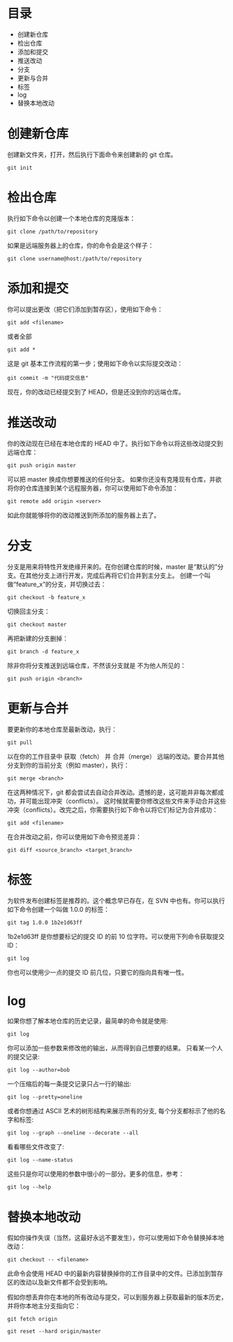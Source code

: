 # 目录
* 创建新仓库
* 检出仓库
* 添加和提交
* 推送改动
* 分支
* 更新与合并
* 标签
* log
* 替换本地改动

# 创建新仓库
创建新文件夹，打开，然后执行下面命令来创建新的 git 仓库。
```
git init
```

# 检出仓库
执行如下命令以创建一个本地仓库的克隆版本：
```
git clone /path/to/repository
```

如果是远端服务器上的仓库，你的命令会是这个样子：
```
git clone username@host:/path/to/repository
```

# 添加和提交
你可以提出更改（把它们添加到暂存区），使用如下命令：
```
git add <filename>
```
或者全部
```
git add *

```
这是 git 基本工作流程的第一步；使用如下命令以实际提交改动：
```
git commit -m "代码提交信息"
```
现在，你的改动已经提交到了 HEAD，但是还没到你的远端仓库。

# 推送改动
你的改动现在已经在本地仓库的 HEAD 中了。执行如下命令以将这些改动提交到远端仓库：
```
git push origin master
```
可以把 master 换成你想要推送的任何分支。
如果你还没有克隆现有仓库，并欲将你的仓库连接到某个远程服务器，你可以使用如下命令添加：
```
git remote add origin <server>
```
如此你就能够将你的改动推送到所添加的服务器上去了。

# 分支
分支是用来将特性开发绝缘开来的。在你创建仓库的时候，master 是“默认的”分支。在其他分支上进行开发，完成后再将它们合并到主分支上。
创建一个叫做“feature_x”的分支，并切换过去：
```
git checkout -b feature_x
```
切换回主分支：
```
git checkout master
```
再把新建的分支删掉：
```
git branch -d feature_x
```
除非你将分支推送到远端仓库，不然该分支就是 不为他人所见的：
```
git push origin <branch>
```

# 更新与合并
要更新你的本地仓库至最新改动，执行：
```
git pull
```
以在你的工作目录中 获取（fetch） 并 合并（merge） 远端的改动。要合并其他分支到你的当前分支（例如 master），执行：
```
git merge <branch>
```
在这两种情况下，git 都会尝试去自动合并改动。遗憾的是，这可能并非每次都成功，并可能出现冲突（conflicts）。 这时候就需要你修改这些文件来手动合并这些冲突（conflicts）。改完之后，你需要执行如下命令以将它们标记为合并成功：
```
git add <filename>
```
在合并改动之前，你可以使用如下命令预览差异：
```
git diff <source_branch> <target_branch>
```

# 标签
为软件发布创建标签是推荐的。这个概念早已存在，在 SVN 中也有。你可以执行如下命令创建一个叫做 1.0.0 的标签：
```
git tag 1.0.0 1b2e1d63ff
```
1b2e1d63ff 是你想要标记的提交 ID 的前 10 位字符。可以使用下列命令获取提交 ID：
```
git log
```
你也可以使用少一点的提交 ID 前几位，只要它的指向具有唯一性。

# log
如果你想了解本地仓库的历史记录，最简单的命令就是使用:
```
git log
```
你可以添加一些参数来修改他的输出，从而得到自己想要的结果。 只看某一个人的提交记录:
```
git log --author=bob
```
一个压缩后的每一条提交记录只占一行的输出:
```
git log --pretty=oneline
```
或者你想通过 ASCII 艺术的树形结构来展示所有的分支, 每个分支都标示了他的名字和标签:
```
git log --graph --oneline --decorate --all
```
看看哪些文件改变了:
```
git log --name-status
```
这些只是你可以使用的参数中很小的一部分。更多的信息，参考：
```
git log --help
```

# 替换本地改动
假如你操作失误（当然，这最好永远不要发生），你可以使用如下命令替换掉本地改动：
```
git checkout -- <filename>
```
此命令会使用 HEAD 中的最新内容替换掉你的工作目录中的文件。已添加到暂存区的改动以及新文件都不会受到影响。

假如你想丢弃你在本地的所有改动与提交，可以到服务器上获取最新的版本历史，并将你本地主分支指向它：
```
git fetch origin
```
```
git reset --hard origin/master
```


